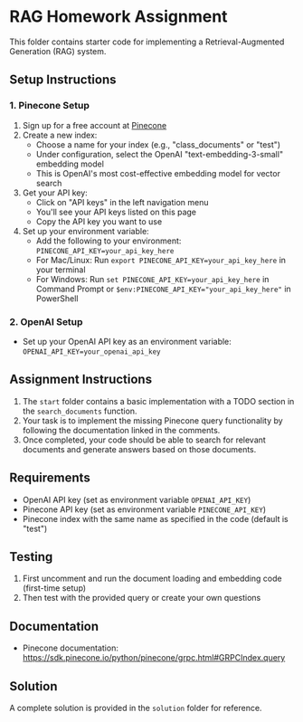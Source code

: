 # RAG Homework Assignment

This folder contains starter code for implementing a Retrieval-Augmented Generation (RAG) system.

## Setup Instructions

### 1. Pinecone Setup

1. Sign up for a free account at [Pinecone](https://www.pinecone.io/)
2. Create a new index:
   - Choose a name for your index (e.g., "class_documents" or "test")
   - Under configuration, select the OpenAI "text-embedding-3-small" embedding model
   - This is OpenAI's most cost-effective embedding model for vector search
3. Get your API key:
   - Click on "API keys" in the left navigation menu
   - You'll see your API keys listed on this page
   - Copy the API key you want to use
4. Set up your environment variable:
   - Add the following to your environment: `PINECONE_API_KEY=your_api_key_here`
   - For Mac/Linux: Run `export PINECONE_API_KEY=your_api_key_here` in your terminal
   - For Windows: Run `set PINECONE_API_KEY=your_api_key_here` in Command Prompt or `$env:PINECONE_API_KEY="your_api_key_here"` in PowerShell

### 2. OpenAI Setup

- Set up your OpenAI API key as an environment variable: `OPENAI_API_KEY=your_openai_api_key`

## Assignment Instructions

1. The `start` folder contains a basic implementation with a TODO section in the `search_documents` function.
2. Your task is to implement the missing Pinecone query functionality by following the documentation linked in the comments.
3. Once completed, your code should be able to search for relevant documents and generate answers based on those documents.

## Requirements

- OpenAI API key (set as environment variable `OPENAI_API_KEY`)
- Pinecone API key (set as environment variable `PINECONE_API_KEY`)
- Pinecone index with the same name as specified in the code (default is "test")

## Testing

1. First uncomment and run the document loading and embedding code (first-time setup)
2. Then test with the provided query or create your own questions

## Documentation

- Pinecone documentation: https://sdk.pinecone.io/python/pinecone/grpc.html#GRPCIndex.query

## Solution

A complete solution is provided in the `solution` folder for reference. 